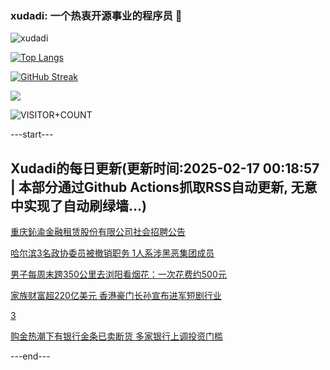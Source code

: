 ### xudadi: 一个热衷开源事业的程序员 👋

![xudadi](https://github-readme-stats-git-masterorgs-github-readme-stats-team.vercel.app/api?username=xudadi)

[![Top Langs](https://github-readme-stats.vercel.app/api/top-langs/?username=xudadi)](https://github.com/anuraghazra/github-readme-stats)

[![GitHub Streak](https://streak-stats.demolab.com?user=xudadi&locale=zh_Hans)](https://git.io/streak-stats)

![](https://raw.githubusercontent.com/xudadi/xudadi/main/assets/github-contribution-grid-snake.svg)

![VISITOR+COUNT](https://komarev.com/ghpvc/?username=xudadi&label=VISITOR+COUNT)


---start---

## Xudadi的每日更新(更新时间:2025-02-17 00:18:57 | 本部分通过Github Actions抓取RSS自动更新, 无意中实现了自动刷绿墙...)

[重庆鈊渝金融租赁股份有限公司社会招聘公告](https://www.gongkaoleida.com/article/2288821)

[哈尔滨3名政协委员被撤销职务 1人系涉黑恶集团成员](https://m.163.com/news/article/JOHQU2460514R9P4.html)

[男子每周末跨350公里去浏阳看烟花：一次花费约500元](https://m.163.com/news/article/JOHR12EK0514R9OJ.html)

[家族财富超220亿美元 香港豪门长孙宣布进军短剧行业](https://m.163.com/news/article/JOHA73TE0512B07B.html)

[3](https://m.163.com/touch/news/sub/domestic)

[购金热潮下有银行金条已卖断货 多家银行上调投资门槛](https://m.163.com/news/article/JOHNHMK90514D3UH.html)

---end---
